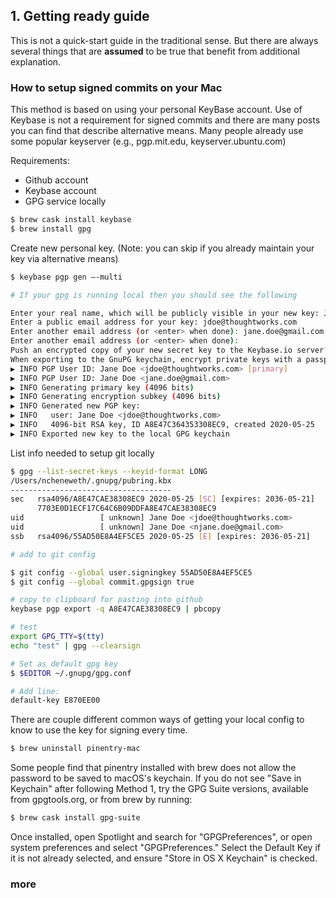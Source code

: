 ## 1. Getting ready guide  

This is not a quick-start guide in the traditional sense. But there are always several things that are __assumed__ to be true that benefit from additional explanation.

### How to setup signed commits on your Mac

This method is based on using your personal KeyBase account. Use of Keybase is not a requirement for signed commits and there are many posts you can find that describe alternative means. Many people already use some popular keyserver (e.g., pgp.mit.edu, keyserver.ubuntu.com)

Requirements:
* Github account
* Keybase account
* GPG service locally

```bash
$ brew cask install keybase
$ brew install gpg
```

Create new personal key. (Note: you can skip if you already maintain your key via alternative means)
```bash
$ keybase pgp gen —-multi

# If your gpg is running local then you should see the following

Enter your real name, which will be publicly visible in your new key: Jane Doe
Enter a public email address for your key: jdoe@thoughtworks.com
Enter another email address (or <enter> when done): jane.doe@gmail.com
Enter another email address (or <enter> when done):
Push an encrypted copy of your new secret key to the Keybase.io server? [Y/n] Y
When exporting to the GnuPG keychain, encrypt private keys with a passphrase? [Y/n] Y
▶ INFO PGP User ID: Jane Doe <jdoe@thoughtworks.com> [primary]
▶ INFO PGP User ID: Jane Doe <jane.doe@gmail.com>
▶ INFO Generating primary key (4096 bits)
▶ INFO Generating encryption subkey (4096 bits)
▶ INFO Generated new PGP key:
▶ INFO   user: Jane Doe <jdoe@thoughtworks.com>
▶ INFO   4096-bit RSA key, ID A8E47C364353308EC9, created 2020-05-25
▶ INFO Exported new key to the local GPG keychain
```

List info needed to setup git locally

```bash
$ gpg --list-secret-keys --keyid-format LONG                                                (Python 3.7.7)
/Users/ncheneweth/.gnupg/pubring.kbx
------------------------------------
sec   rsa4096/A8E47CAE38308EC9 2020-05-25 [SC] [expires: 2036-05-21]
      7703E0D1ECF17C64C6B09DDFA8E47CAE38308EC9
uid                 [ unknown] Jane Doe <jdoe@thoughtworks.com>
uid                 [ unknown] Jane Doe <njane.doe@gmail.com>
ssb   rsa4096/55AD50E8A4EF5CE5 2020-05-25 [E] [expires: 2036-05-21]

# add to git config

$ git config --global user.signingkey 55AD50E8A4EF5CE5
$ git config --global commit.gpgsign true

# copy to clipboard for pasting into github
keybase pgp export -q A8E47CAE38308EC9 | pbcopy

# test
export GPG_TTY=$(tty)
echo "test" | gpg --clearsign

# Set as default gpg key
$ $EDITOR ~/.gnupg/gpg.conf

# Add line:
default-key E870EE00
```
There are couple different common ways of getting your local config to know to use the key for signing every time. 

```bash
$ brew uninstall pinentry-mac
```

Some people find that pinentry installed with brew does not allow the password to be saved to macOS's keychain.
If you do not see "Save in Keychain" after following Method 1, try the GPG Suite versions, available from gpgtools.org, or from brew by running:

```bash
$ brew cask install gpg-suite
```

Once installed, open Spotlight and search for "GPGPreferences", or open system preferences and select "GPGPreferences." Select the Default Key if it is not already selected, and ensure "Store in OS X Keychain" is checked.

### more
